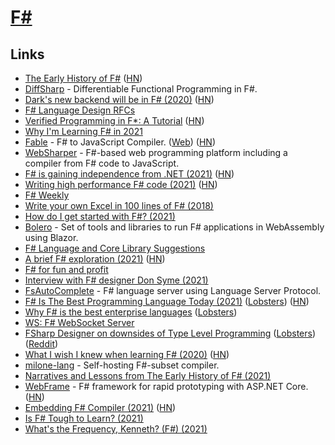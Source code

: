 # [F#](https://github.com/dotnet/fsharp)

## Links

- [The Early History of F#](https://dl.acm.org/doi/pdf/10.1145/3386325) ([HN](https://news.ycombinator.com/item?id=23505333))
- [DiffSharp](https://github.com/DiffSharp/DiffSharp) - Differentiable Functional Programming in F#.
- [Dark's new backend will be in F# (2020)](https://blog.darklang.com/new-backend-fsharp/) ([HN](https://news.ycombinator.com/item?id=24979578))
- [F# Language Design RFCs](https://github.com/fsharp/fslang-design)
- [Verified Programming in F\*: A Tutorial](http://fstar-lang.org/tutorial/) ([HN](https://news.ycombinator.com/item?id=25629058))
- [Why I'm Learning F# in 2021](https://markjames.dev/2021-01-04-why-learning-fsharp-2021/)
- [Fable](https://github.com/fable-compiler/Fable) - F# to JavaScript Compiler. ([Web](https://fable.io/)) ([HN](https://news.ycombinator.com/item?id=28894913))
- [WebSharper](https://github.com/dotnet-websharper/core) - F#-based web programming platform including a compiler from F# code to JavaScript.
- [F# is gaining independence from .NET (2021)](https://onurgumus.github.io/2021/01/31/What-the-F.html) ([HN](https://news.ycombinator.com/item?id=25986316))
- [Writing high performance F# code (2021)](https://bartoszsypytkowski.com/writing-high-performance-f-code/) ([HN](https://news.ycombinator.com/item?id=26012007))
- [F# Weekly](https://sergeytihon.com/category/f-weekly/)
- [Write your own Excel in 100 lines of F# (2018)](http://tomasp.net/blog/2018/write-your-own-excel/#)
- [How do I get started with F#? (2021)](https://www.compositional-it.com/news-blog/how-do-i-get-started-with-f/)
- [Bolero](https://github.com/fsbolero/Bolero) - Set of tools and libraries to run F# applications in WebAssembly using Blazor.
- [F# Language and Core Library Suggestions](https://github.com/fsharp/fslang-suggestions)
- [A brief F# exploration (2021)](https://notes.srid.ca/fsharp-exploration) ([HN](https://news.ycombinator.com/item?id=26739501))
- [F# for fun and profit](https://fsharpforfunandprofit.com/)
- [Interview with F# designer Don Syme (2021)](https://www.youtube.com/watch?v=hNAb04V4liA)
- [FsAutoComplete](https://github.com/fsharp/FsAutoComplete) - F# language server using Language Server Protocol.
- [F# Is The Best Programming Language Today (2021)](https://danielbmarkham.com/fsharp-is-the-best-programming-language-today/) ([Lobsters](https://lobste.rs/s/kc54qh/f_is_best_programming_language_today)) ([HN](https://news.ycombinator.com/item?id=27783094))
- [Why F# is the best enterprise languages](https://fsharpforfunandprofit.com/posts/fsharp-is-the-best-enterprise-language/) ([Lobsters](https://lobste.rs/s/tpa2bf/why_f_is_best_enterprise_language))
- [WS: F# WebSocket Server](https://github.com/erpuno/ws)
- [FSharp Designer on downsides of Type Level Programming](https://github.com/fsharp/fslang-suggestions/issues/243#issuecomment-916079347) ([Lobsters](https://lobste.rs/s/pkmzlu/fsharp_designer_on_downsides_type_level)) ([Reddit](https://www.reddit.com/r/scala/comments/poqk7f/odersky_comments_on_don_symes_rejection_of/))
- [What I wish I knew when learning F# (2020)](https://danielbachler.de/2020/12/23/what-i-wish-i-knew-when-learning-fsharp.html) ([HN](https://news.ycombinator.com/item?id=28863205))
- [milone-lang](https://github.com/vain0x/milone-lang) - Self-hosting F#-subset compiler.
- [Narratives and Lessons from The Early History of F# (2021)](https://www.youtube.com/watch?v=ynIe8Q7kMSg)
- [WebFrame](https://github.com/RussBaz/WebFrame) - F# framework for rapid prototyping with ASP.NET Core. ([HN](https://news.ycombinator.com/item?id=29121612))
- [Embedding F# Compiler (2021)](https://queil.net/2021/05/embedding-fsharp-compiler/) ([HN](https://news.ycombinator.com/item?id=29208315))
- [Is F# Tough to Learn? (2021)](https://danielbmarkham.com/is-f-tough-to-learn/)
- [What's the Frequency, Kenneth? (F#) (2021)](https://danielbmarkham.com/whats-the-frequency-kenneth-f/)
